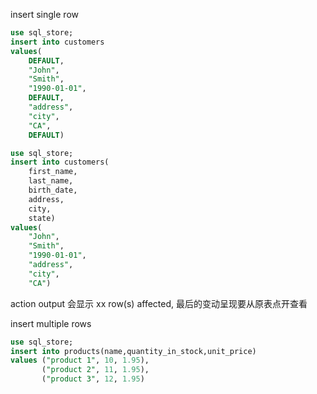 insert single row
```sql
use sql_store;
insert into customers
values(
    DEFAULT,
    "John",
    "Smith",
    "1990-01-01",
    DEFAULT,
    "address",
    "city",
    "CA",
    DEFAULT)
```

```sql
use sql_store;
insert into customers(
    first_name,
    last_name,
    birth_date,
    address,
    city,
    state)
values(
	"John",
    "Smith",
    "1990-01-01",
    "address",
    "city",
    "CA")
```
action output 会显示 xx row(s) affected, 最后的变动呈现要从原表点开查看

insert multiple rows
```sql
use sql_store;
insert into products(name,quantity_in_stock,unit_price)
values ("product 1", 10, 1.95),
       ("product 2", 11, 1.95),
       ("product 3", 12, 1.95)
```
